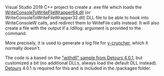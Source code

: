 Visual Studio 2019 C++ project to create a .exe file which loads the [WriteConsoleToWriteFileWrapper64.dll](https://github.com/sp00n/WriteConsoleToWriteFileWrapperDll) (or WriteConsoleToWriteFileWrapper32.dll) DLL file to be able to hook into WriteConsoleW calls, and redirect them to WriteFile calls instead. It will also create a file with the output if a /dlllog: argument is provided to the command.

More precisely, it is used to generate a log file for [y-cruncher](http://www.numberworld.org/y-cruncher/), which it normally doesn't.


The code is a based on the ["withdll" sample from Detours 4.0.1](https://github.com/microsoft/Detours/tree/4.0.1/samples/withdll), but customized a bit (no additional DLLs, always load the default DLL instead).
[Detours](https://github.com/microsoft/Detours) 4.0.1 is required for this and is included in the /packages folder.